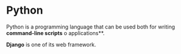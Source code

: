 # Python

Python is a programming language that can be used both for writing **command-line scripts** o applications**.
**Django** is one of its web framework.
